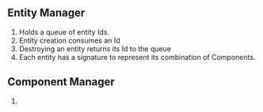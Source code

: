## Entity Manager

1. Holds a queue of entity Ids. 
2. Entity creation consumes an Id
3. Destroying an entity returns its Id to the queue
4. Each entity has a signature to represent its combination of Components.


## Component Manager

1. 